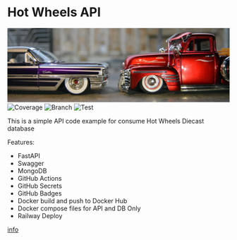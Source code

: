 # Hot Wheels API

![CC0 Public Domain](https://github.com/angelfloreso/diecast-models-api/blob/main/resources/banner.jpg?raw=true)
![Coverage](.github/badges/jacoco.svg)
![Branch](.github/badges/branches.svg)
![Test](https://github.com/angelfloreso/diecast-models-api/actions/workflows/tests-embedded.yaml/badge.svg)

This is a simple API code example for consume Hot Wheels Diecast database 

Features:
- FastAPI
- Swagger
- MongoDB
- GitHub Actions
- GitHub Secrets
- GitHub Badges
- Docker build and push to Docker Hub
- Docker compose files for API and DB Only
- Railway Deploy

[info](https://testdriven.io/blog/fastapi-mongo/)